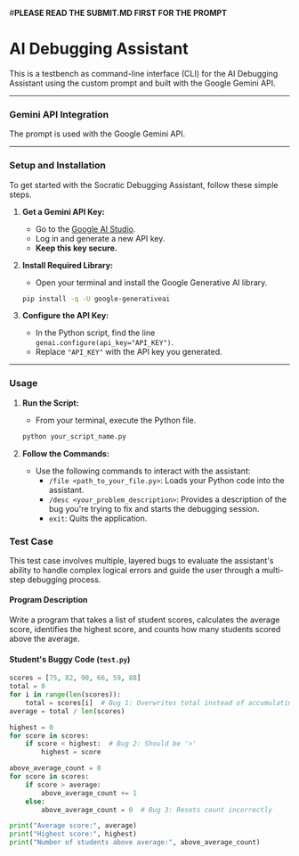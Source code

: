 
#**PLEASE READ THE SUBMIT.MD FIRST FOR THE PROMPT**

# AI Debugging Assistant

This is a testbench as command-line interface (CLI) for the AI Debugging Assistant using the custom prompt and built with the Google Gemini API. 

---




### Gemini API Integration

The prompt is used with the Google Gemini API.

---

### Setup and Installation

To get started with the Socratic Debugging Assistant, follow these simple steps.

1.  **Get a Gemini API Key:**
    * Go to the [Google AI Studio](https://ai.google.dev/).
    * Log in and generate a new API key.
    * **Keep this key secure.**

2.  **Install Required Library:**
    * Open your terminal and install the Google Generative AI library.
    ```bash
    pip install -q -U google-generativeai
    ```

3.  **Configure the API Key:**
    * In the Python script, find the line `genai.configure(api_key="API_KEY")`.
    * Replace `"API_KEY"` with the API key you generated.

---

### Usage

1.  **Run the Script:**
    * From your terminal, execute the Python file.
    ```bash
    python your_script_name.py
    ```

2.  **Follow the Commands:**
    * Use the following commands to interact with the assistant:
        * `/file <path_to_your_file.py>`: Loads your Python code into the assistant.
        * `/desc <your_problem_description>`: Provides a description of the bug you're trying to fix and starts the debugging session.
        * `exit`: Quits the application.


###  Test Case

This test case involves multiple, layered bugs to evaluate the assistant's ability to handle complex logical errors and guide the user through a multi-step debugging process.

#### Program Description

Write a program that takes a list of student scores, calculates the average score, identifies the highest score, and counts how many students scored above the average.

#### Student's Buggy Code (`test.py`)

```python
scores = [75, 82, 90, 66, 59, 88]
total = 0
for i in range(len(scores)):
    total = scores[i]  # Bug 1: Overwrites total instead of accumulating
average = total / len(scores)

highest = 0
for score in scores:
    if score < highest:  # Bug 2: Should be '>'
        highest = score

above_average_count = 0
for score in scores:
    if score > average:
        above_average_count += 1
    else:
        above_average_count = 0  # Bug 3: Resets count incorrectly

print("Average score:", average)
print("Highest score:", highest)
print("Number of students above average:", above_average_count)



